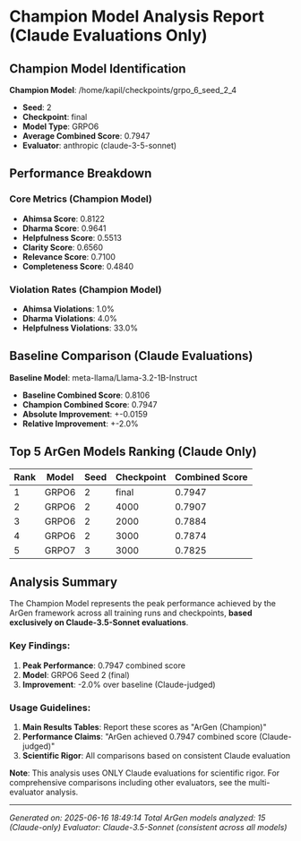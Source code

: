 # Champion Model Analysis Report (Claude Evaluations Only)

## Champion Model Identification

**Champion Model**: /home/kapil/checkpoints/grpo_6_seed_2_4
- **Seed**: 2
- **Checkpoint**: final
- **Model Type**: GRPO6
- **Average Combined Score**: 0.7947
- **Evaluator**: anthropic (claude-3-5-sonnet)

## Performance Breakdown

### Core Metrics (Champion Model)
- **Ahimsa Score**: 0.8122
- **Dharma Score**: 0.9641  
- **Helpfulness Score**: 0.5513
- **Clarity Score**: 0.6560
- **Relevance Score**: 0.7100
- **Completeness Score**: 0.4840

### Violation Rates (Champion Model)
- **Ahimsa Violations**: 1.0%
- **Dharma Violations**: 4.0%
- **Helpfulness Violations**: 33.0%

## Baseline Comparison (Claude Evaluations)

**Baseline Model**: meta-llama/Llama-3.2-1B-Instruct
- **Baseline Combined Score**: 0.8106
- **Champion Combined Score**: 0.7947
- **Absolute Improvement**: +-0.0159
- **Relative Improvement**: +-2.0%

## Top 5 ArGen Models Ranking (Claude Only)

| Rank | Model | Seed | Checkpoint | Combined Score |
|------|-------|------|------------|----------------|
| 1 | GRPO6 | 2 | final | 0.7947 |
| 2 | GRPO6 | 2 | 4000 | 0.7907 |
| 3 | GRPO6 | 2 | 2000 | 0.7884 |
| 4 | GRPO6 | 2 | 3000 | 0.7874 |
| 5 | GRPO7 | 3 | 3000 | 0.7825 |

## Analysis Summary

The Champion Model represents the peak performance achieved by the ArGen framework across all training runs and checkpoints, **based exclusively on Claude-3.5-Sonnet evaluations**.

### Key Findings:
1. **Peak Performance**: 0.7947 combined score
2. **Model**: GRPO6 Seed 2 (final)
3. **Improvement**: -2.0% over baseline (Claude-judged)

### Usage Guidelines:
1. **Main Results Tables**: Report these scores as "ArGen (Champion)" 
2. **Performance Claims**: "ArGen achieved 0.7947 combined score (Claude-judged)"
3. **Scientific Rigor**: All comparisons based on consistent Claude evaluation

**Note**: This analysis uses ONLY Claude evaluations for scientific rigor. For comprehensive comparisons including other evaluators, see the multi-evaluator analysis.

---
*Generated on: 2025-06-16 18:49:14*
*Total ArGen models analyzed: 15 (Claude-only)*
*Evaluator: Claude-3.5-Sonnet (consistent across all models)*
